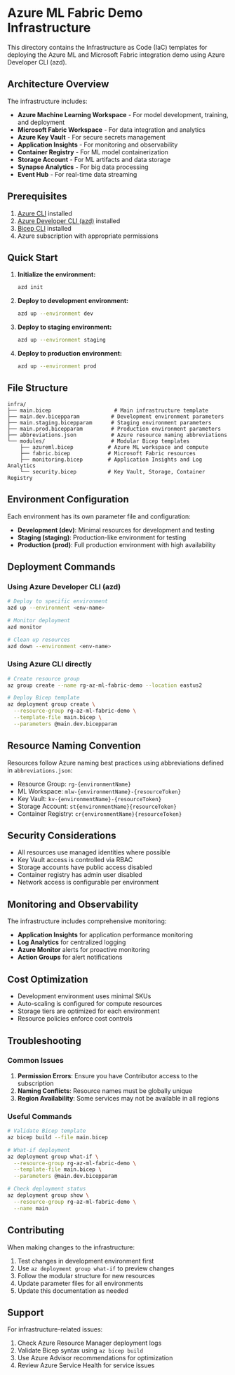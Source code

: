 # Azure ML Fabric Demo Infrastructure

This directory contains the Infrastructure as Code (IaC) templates for deploying the Azure ML and Microsoft Fabric integration demo using Azure Developer CLI (azd).

## Architecture Overview

The infrastructure includes:

- **Azure Machine Learning Workspace** - For model development, training, and deployment
- **Microsoft Fabric Workspace** - For data integration and analytics
- **Azure Key Vault** - For secure secrets management
- **Application Insights** - For monitoring and observability
- **Container Registry** - For ML model containerization
- **Storage Account** - For ML artifacts and data storage
- **Synapse Analytics** - For big data processing
- **Event Hub** - For real-time data streaming

## Prerequisites

1. [Azure CLI](https://docs.microsoft.com/en-us/cli/azure/install-azure-cli) installed
2. [Azure Developer CLI (azd)](https://docs.microsoft.com/en-us/azure/developer/azure-developer-cli/install-azd) installed
3. [Bicep CLI](https://docs.microsoft.com/en-us/azure/azure-resource-manager/bicep/install) installed
4. Azure subscription with appropriate permissions

## Quick Start

1. **Initialize the environment:**
   ```bash
   azd init
   ```

2. **Deploy to development environment:**
   ```bash
   azd up --environment dev
   ```

3. **Deploy to staging environment:**
   ```bash
   azd up --environment staging
   ```

4. **Deploy to production environment:**
   ```bash
   azd up --environment prod
   ```

## File Structure

```
infra/
├── main.bicep                    # Main infrastructure template
├── main.dev.bicepparam          # Development environment parameters
├── main.staging.bicepparam      # Staging environment parameters
├── main.prod.bicepparam         # Production environment parameters
├── abbreviations.json           # Azure resource naming abbreviations
└── modules/                     # Modular Bicep templates
    ├── azureml.bicep           # Azure ML workspace and compute
    ├── fabric.bicep            # Microsoft Fabric resources
    ├── monitoring.bicep        # Application Insights and Log Analytics
    └── security.bicep          # Key Vault, Storage, Container Registry
```

## Environment Configuration

Each environment has its own parameter file and configuration:

- **Development (dev)**: Minimal resources for development and testing
- **Staging (staging)**: Production-like environment for testing
- **Production (prod)**: Full production environment with high availability

## Deployment Commands

### Using Azure Developer CLI (azd)

```bash
# Deploy to specific environment
azd up --environment <env-name>

# Monitor deployment
azd monitor

# Clean up resources
azd down --environment <env-name>
```

### Using Azure CLI directly

```bash
# Create resource group
az group create --name rg-az-ml-fabric-demo --location eastus2

# Deploy Bicep template
az deployment group create \
  --resource-group rg-az-ml-fabric-demo \
  --template-file main.bicep \
  --parameters @main.dev.bicepparam
```

## Resource Naming Convention

Resources follow Azure naming best practices using abbreviations defined in `abbreviations.json`:

- Resource Group: `rg-{environmentName}`
- ML Workspace: `mlw-{environmentName}-{resourceToken}`
- Key Vault: `kv-{environmentName}-{resourceToken}`
- Storage Account: `st{environmentName}{resourceToken}`
- Container Registry: `cr{environmentName}{resourceToken}`

## Security Considerations

- All resources use managed identities where possible
- Key Vault access is controlled via RBAC
- Storage accounts have public access disabled
- Container registry has admin user disabled
- Network access is configurable per environment

## Monitoring and Observability

The infrastructure includes comprehensive monitoring:

- **Application Insights** for application performance monitoring
- **Log Analytics** for centralized logging
- **Azure Monitor** alerts for proactive monitoring
- **Action Groups** for alert notifications

## Cost Optimization

- Development environment uses minimal SKUs
- Auto-scaling is configured for compute resources
- Storage tiers are optimized for each environment
- Resource policies enforce cost controls

## Troubleshooting

### Common Issues

1. **Permission Errors**: Ensure you have Contributor access to the subscription
2. **Naming Conflicts**: Resource names must be globally unique
3. **Region Availability**: Some services may not be available in all regions

### Useful Commands

```bash
# Validate Bicep template
az bicep build --file main.bicep

# What-if deployment
az deployment group what-if \
  --resource-group rg-az-ml-fabric-demo \
  --template-file main.bicep \
  --parameters @main.dev.bicepparam

# Check deployment status
az deployment group show \
  --resource-group rg-az-ml-fabric-demo \
  --name main
```

## Contributing

When making changes to the infrastructure:

1. Test changes in development environment first
2. Use `az deployment group what-if` to preview changes
3. Follow the modular structure for new resources
4. Update parameter files for all environments
5. Update this documentation as needed

## Support

For infrastructure-related issues:
1. Check Azure Resource Manager deployment logs
2. Validate Bicep syntax using `az bicep build`
3. Use Azure Advisor recommendations for optimization
4. Review Azure Service Health for service issues